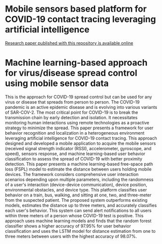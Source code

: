# Mobile sensors based platform for COVID-19 contact tracing leveraging artificial intelligence

[Research paper published with this repository is available online](https://link.springer.com/article/10.1007/s12652-023-04713-7)


# Machine learning-based approach for virus/disease spread control using mobile sensor data

This is the approach for COVID-19 spread control but can be used for any virus or disease that spreads from person to person.
The COVID-19 pandemic is an active epidemic disease and is evolving into various variants of SAR-COV-2. The most critical point for COVID-19 is to break the transmission chain by early detection and isolation. It necessitates monitoring human interactions using remote technologies as a proactive strategy to minimize the spread. This paper presents a framework for user behavior recognition and localization in a heterogeneous environment leveraging artificial intelligence for COVID-19 contact tracing. This approach designed and developed a mobile application to acquire the mobile sensors (received signal strength indicator (RSSI), accelerometer, gyroscope, and speed), sensors response, and machine learning-based user behavior classification to assess the spread of COVID-19 with better proximity detection. This paper presents a machine learning-based free-space path loss (FSPL) model to estimate the distance between users holding mobile devices. The framework considers comprehensive user interaction scenarios depending upon multiple parameters, including the randomness of a user's interaction (device-device communication), device position, environmental obstacles, and device type. This platform classifies user behavior on a train, bus, walking, and sitting at one, two, and three-meter from the suspected patient. The proposed system outperforms existing models, estimates the distance up to three meters, and accurately classifies each user's behavior. This system can send alert notifications to all users within three meters of a person whose COVID-19 test is positive. This approach uses machine learning models and finds that the random forest classifier shows a higher accuracy of 97.95% for user behavior classification and uses the LSTM model for distance estimation from one to three meters between users with the highest accuracy of 98.07%.
